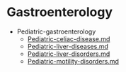 
# Gastroenterology

- Pediatric-gastroenterology
  - [Pediatric-celiac-disease.md](./Pediatric-celiac-disease.md)
  - [Pediatric-liver-diseases.md](./Pediatric-liver-diseases.md)
  - [Pediatric-liver-disorders.md](./Pediatric-liver-disorders.md)
  - [Pediatric-motility-disorders.md](./Pediatric-motility-disorders.md)
